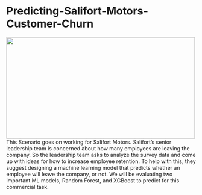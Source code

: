 # Predicting-Salifort-Motors-Customer-Churn
<img src='https://miro.medium.com/v2/resize:fit:1400/0*LRyHZb_JBpuuNVzd' width="500" height="270" align=left>
This Scenario goes on working for Salifort Motors. Salifort’s senior leadership team is concerned about how many employees are leaving the company. So the leadership team asks to analyze the survey data and come up with ideas for how to increase employee retention. To help with this, they suggest designing a machine learning model that predicts whether an employee will leave the company, or not. We will be evaluating two important ML models, Random Forest, and XGBoost to predict for this commercial task.
